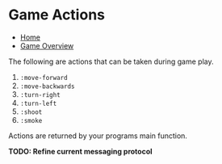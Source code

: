 # Game Actions

- [Home](../home.md)
- [Game Overview](./home.md)

The following are actions that can be taken during game play.

1. `:move-forward`
1. `:move-backwards`
1. `:turn-right`
1. `:turn-left`
1. `:shoot`
1. `:smoke`

Actions are returned by your programs main function.

**TODO: Refine current messaging protocol**
